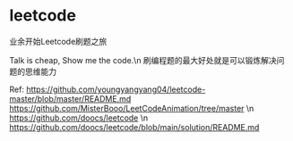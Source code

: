 # leetcode
业余开始Leetcode刷题之旅

Talk is cheap, Show me the code.\n
刷编程题的最大好处就是可以锻炼解决问题的思维能力

Ref:
https://github.com/youngyangyang04/leetcode-master/blob/master/README.md 
https://github.com/MisterBooo/LeetCodeAnimation/tree/master \\n
https://github.com/doocs/leetcode
\\n
https://github.com/doocs/leetcode/blob/main/solution/README.md
